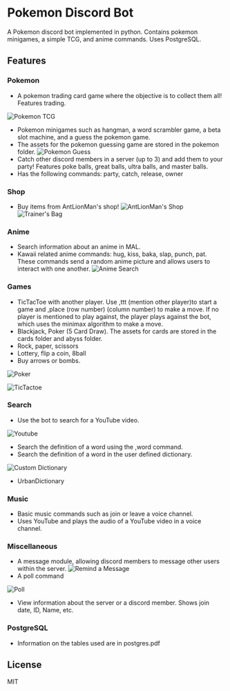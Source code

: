 # Pokemon Discord Bot

A Pokemon discord bot implemented in python. Contains pokemon minigames, a simple TCG, and anime commands. Uses PostgreSQL. 







## Features

### Pokemon 
- A pokemon trading card game where the objective is to collect them all! Features trading.
  
![Pokemon TCG](assets/unpack.png)
- Pokemon minigames such as hangman, a word scrambler game, a beta slot machine, and a guess the pokemon game.
- The assets for the pokemon guessing game are stored in the pokemon folder.
![Pokemon Guess](assets/pguess.png)
- Catch other discord members in a server (up to 3) and add them to your party! Features poke balls, great balls, ultra balls, and master balls.
- Has the following commands: party, catch, release, owner 
### Shop
- Buy items from AntLionMan's shop!
 ![AntLionMan's Shop](assets/antlionman.png)
 ![Trainer's Bag](assets/bag.png)
### Anime
- Search information about an anime in MAL.
- Kawaii related anime commands: hug, kiss, baka, slap, punch, pat. These commands send a random anime picture and allows users to interact with one another.
![Anime Search](assets/animesearch.png)
  
### Games
- TicTacToe with another player. Use ,ttt (mention other player)to start a game and ,place (row number) (column number) to make a move.
  If no player is mentioned to play against, the player plays against the bot, which uses the minimax algorithm to make a move.
- Blackjack, Poker (5 Card Draw). The assets for cards are stored in the cards folder and abyss folder.
- Rock, paper, scissors
- Lottery, flip a coin, 8ball
- Buy arrows or bombs.

![Poker](assets/poker.png)
  
![TicTactoe](assets/ttt.png)

### Search
- Use the bot to search for a YouTube video.
  
![Youtube](assets/youtube.png)
- Search the definition of a word using the ,word command.
- Search the definition of a word in the user defined dictionary.
  
![Custom Dictionary](assets/customdict.png)

- UrbanDictionary

### Music
- Basic music commands such as join or leave a voice channel.
- Uses YouTube and plays the audio of a YouTube video in a voice channel.

### Miscellaneous
- A message module, allowing discord members to message other users within the server.
![Remind a Message](assets/rm.png)
- A poll command

![Poll](assets/poll.png)
- View information about the server or a discord member. Shows join date, ID, Name, etc.
### PostgreSQL
- Information on the tables used are in postgres.pdf




## License

MIT
